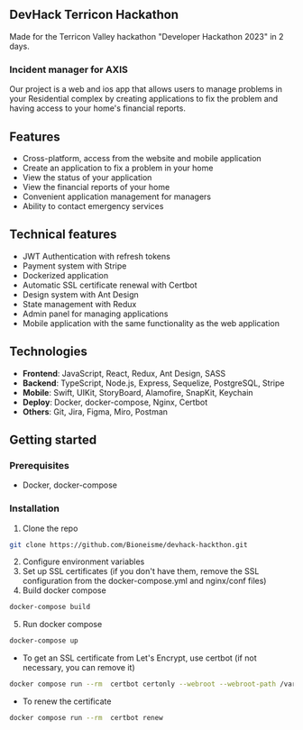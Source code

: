 ## DevHack Terricon Hackathon

Made for the Terricon Valley hackathon "Developer Hackathon 2023" in 2 days.

### Incident manager for AXIS

Our project is a web and ios app that allows users to manage problems in your Residential complex by creating
applications to fix the problem and having access to your home's financial reports.

## Features

* Cross-platform, access from the website and mobile application
* Create an application to fix a problem in your home
* View the status of your application
* View the financial reports of your home
* Convenient application management for managers
* Ability to contact emergency services

## Technical features

* JWT Authentication with refresh tokens
* Payment system with Stripe
* Dockerized application
* Automatic SSL certificate renewal with Certbot
* Design system with Ant Design
* State management with Redux
* Admin panel for managing applications
* Mobile application with the same functionality as the web application

## Technologies

* **Frontend**: JavaScript, React, Redux, Ant Design, SASS
* **Backend**: TypeScript, Node.js, Express, Sequelize, PostgreSQL, Stripe
* **Mobile**: Swift, UIKit, StoryBoard, Alamofire, SnapKit, Keychain
* **Deploy**: Docker, docker-compose, Nginx, Certbot
* **Others**: Git, Jira, Figma, Miro, Postman

## Getting started

### Prerequisites

* Docker, docker-compose

### Installation

1. Clone the repo

```sh
git clone https://github.com/Bioneisme/devhack-hackthon.git
```

2. Configure environment variables
3. Set up SSL certificates (if you don't have them, remove the SSL configuration from the docker-compose.yml and
   nginx/conf files)
4. Build docker compose

```sh
docker-compose build
```
5. Run docker compose

```sh
docker-compose up
```

* To get an SSL certificate from Let's Encrypt, use certbot (if not necessary, you can remove it)
```sh
docker compose run --rm  certbot certonly --webroot --webroot-path /var/www/certbot/ -d example.org
```

* To renew the certificate
```sh
docker compose run --rm  certbot renew
```